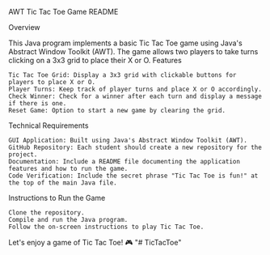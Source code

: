 AWT Tic Tac Toe Game README

Overview

This Java program implements a basic Tic Tac Toe game using Java's Abstract Window Toolkit (AWT). The game allows two players to take turns clicking on a 3x3 grid to place their X or O.
Features

    Tic Tac Toe Grid: Display a 3x3 grid with clickable buttons for players to place X or O.
    Player Turns: Keep track of player turns and place X or O accordingly.
    Check Winner: Check for a winner after each turn and display a message if there is one.
    Reset Game: Option to start a new game by clearing the grid.

Technical Requirements

    GUI Application: Built using Java's Abstract Window Toolkit (AWT).
    GitHub Repository: Each student should create a new repository for the project.
    Documentation: Include a README file documenting the application features and how to run the game.
    Code Verification: Include the secret phrase "Tic Tac Toe is fun!" at the top of the main Java file.

Instructions to Run the Game

    Clone the repository.
    Compile and run the Java program.
    Follow the on-screen instructions to play Tic Tac Toe.

Let's enjoy a game of Tic Tac Toe! 🎮
"# TicTacToe" 

